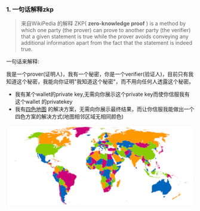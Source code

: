 ### 1. 一句话解释zkp

> 来自WikiPedia 的解释
> ZKP(  **zero-knowledge proof**  ) is a method by which one party (the prover) can prove to another party (the verifier) that a given statement is true while the prover avoids conveying any additional information apart from the fact that the statement is indeed true.

一句话来解释:

我是一个prover(证明人)，我有一个秘密，你是一个verifier(验证人)，目前只有我知道这个秘密，我能向你证明"我知道这个秘密"，而不用向任何人透露这个秘密。

* 我有某个wallet的private key,无需向你展示这个private key而使你信服我有这个wallet 的privatekey
* 我有[四色地图](https://en.wikipedia.org/wiki/Four_color_theorem) 的解决方案，无需向你展示最终结果，而让你信服我能做出一个四色方案的解决方式(地图相邻区域无相同颜色)

<img src="image/01-01.png" style="zoom:150%;" />
